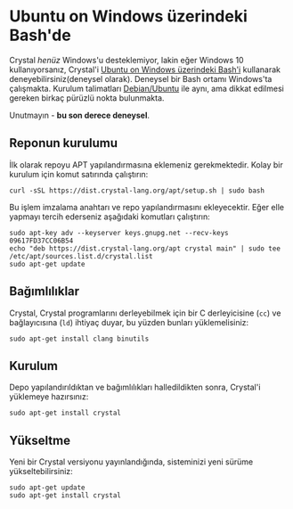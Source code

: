 # Ubuntu on Windows üzerindeki Bash'de

Crystal _henüz_ Windows'u desteklemiyor, lakin eğer Windows 10 kullanıyorsanız, Crystal'i [Ubuntu on Windows üzerindeki Bash'i](https://msdn.microsoft.com/en-us/commandline/wsl/about) kullanarak deneyebilirsiniz(deneysel olarak). Deneysel bir Bash ortamı Windows'ta çalışmakta. Kurulum talimatları [Debian/Ubuntu](on_debian_and_ubuntu.md) ile aynı, ama dikkat edilmesi gereken birkaç pürüzlü nokta bulunmakta.

Unutmayın - **bu son derece deneysel**.

## Reponun kurulumu

İlk olarak repoyu APT yapılandırmasına eklemeniz gerekmektedir. Kolay bir kurulum için komut satırında çalıştırın:

```
curl -sSL https://dist.crystal-lang.org/apt/setup.sh | sudo bash
```


Bu işlem imzalama anahtarı ve repo yapılandırmasını ekleyecektir. Eğer elle yapmayı tercih ederseniz aşağıdaki komutları çalıştırın:

```
sudo apt-key adv --keyserver keys.gnupg.net --recv-keys 09617FD37CC06B54
echo "deb https://dist.crystal-lang.org/apt crystal main" | sudo tee /etc/apt/sources.list.d/crystal.list
sudo apt-get update
```

## Bağımlılıklar
Crystal, Crystal programlarını derleyebilmek için bir C derleyicisine (`cc`) ve bağlayıcısına (`ld`) ihtiyaç duyar, bu yüzden bunları yüklemelisiniz:

```
sudo apt-get install clang binutils
```

## Kurulum
Depo yapılandırıldıktan ve bağımlılıkları halledildikten sonra, Crystal'i yüklemeye hazırsınız:

```
sudo apt-get install crystal
```

## Yükseltme

Yeni bir Crystal versiyonu yayınlandığında, sisteminizi yeni sürüme yükseltebilirsiniz:

```
sudo apt-get update
sudo apt-get install crystal
```
